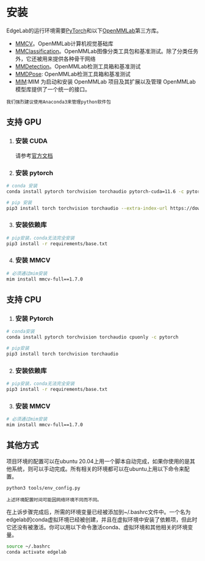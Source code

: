 # 安装

EdgeLab的运行环境需要[PyTorch](https://pytorch.org/get-started/locally/)和以下[OpenMMLab](https://openmmlab.com/)第三方库。

- [MMCV](https://github.com/open-mmlab/mmcv)。OpenMMLab计算机视觉基础库
- [MMClassification](https://github.com/open-mmlab/mmclassification)。OpenMMLab图像分类工具包和基准测试。除了分类任务外，它还被用来提供各种骨干网络
- [MMDetection](https://github.com/open-mmlab/mmdetection)。OpenMMLab检测工具箱和基准测试
- [MMDPose](https://github.com/open-mmlab/mmpose): OpenMMLab检测工具箱和基准测试
- [MIM](https://github.com/open-mmlab/mim):MIM 为启动和安装 OpenMMLab 项目及其扩展以及管理 OpenMMLab 模型库提供了一个统一的接口。

```{note}
我们强烈建议使用Anaconda3来管理python软件包
```

## 支持 GPU
1. ### 安装 CUDA
    请参考[官方文档](https://developer.nvidia.com/cuda-downloads)

2. ### 安装 pytorch
```bash
# conda 安装
conda install pytorch torchvision torchaudio pytorch-cuda=11.6 -c pytorch -c nvidia

# pip 安装
pip3 install torch torchvision torchaudio --extra-index-url https://download.pytorch.org/whl/cu116
```
3. ### 安装依赖库
```bash
# pip安装，conda无法完全安装
pip3 install -r requirements/base.txt
```

4. ### 安装 MMCV
```bash
# 必须通过mim安装
mim install mmcv-full==1.7.0 
```


## 支持 CPU
1. ### 安装 Pytorch
```bash
# conda安装
conda install pytorch torchvision torchaudio cpuonly -c pytorch

# pip安装
pip3 install torch torchvision torchaudio
```
2. ### 安装依赖库
```bash
# pip安装，conda无法完全安装
pip3 install -r requirements/base.txt
```

3. ### 安装 MMCV
```bash
# 必须通过mim安装
mim install mmcv-full==1.7.0
```


## 其他方式
项目环境的配置可以在ubuntu 20.04上用一个脚本自动完成，如果你使用的是其他系统，则可以手动完成。所有相关的环境都可以在ubuntu上用以下命令来配置。

```bash
python3 tools/env_config.py
```

```{warning}
上述环境配置时间可能因网络环境不同而不同。
```

在上诉步骤完成后，所需的环境变量已经被添加到~/.bashrc文件中。一个名为edgelab的conda虚拟环境已经被创建，并且在虚拟环境中安装了依赖项，但此时它还没有被激活。你可以用以下命令激活conda、虚拟环境和其他相关的环境变量。

```bash
source ~/.bashrc
conda activate edgelab
```